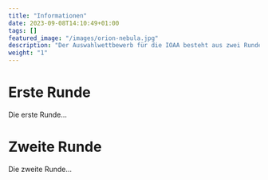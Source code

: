 ```yaml
---
title: "Informationen"
date: 2023-09-08T14:10:49+01:00
tags: []
featured_image: "/images/orion-nebula.jpg"
description: "Der Auswahlwettbewerb für die IOAA besteht aus zwei Runden"
weight: "1"
---
```

# Erste Runde
Die erste Runde...

# Zweite Runde
Die zweite Runde...
